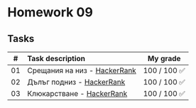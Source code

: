 # Homework 09

## Tasks
| # | Task description | My grade |
| - | :--------------- | :-------: |
| 01 | Срещания на низ - [HackerRank](https://www.hackerrank.com/contests/sda-hw-9-2023/challenges/substring-frequency-1) | 100 / 100 ✅ |
| 02 | Дълъг подниз - [HackerRank](https://www.hackerrank.com/contests/sda-hw-9-2023/challenges/longest-match) | 100 / 100 ✅ |
| 03 | Клюкарстване - [HackerRank](https://www.hackerrank.com/contests/sda-hw-9-2023/challenges/challenge-4437) | 100 / 100 ✅ |
